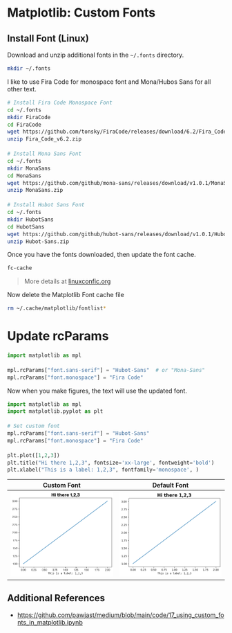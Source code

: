 # Matplotlib: Custom Fonts

## Install Font (Linux)

Download and unzip additional fonts in the `~/.fonts` directory.

```bash
mkdir ~/.fonts
```

I like to use Fira Code for monospace font and Mona/Hubos Sans for all other text.

```bash
# Install Fira Code Monospace Font
cd ~/.fonts
mkdir FiraCode
cd FiraCode
wget https://github.com/tonsky/FiraCode/releases/download/6.2/Fira_Code_v6.2.zip
unzip Fira_Code_v6.2.zip

# Install Mona Sans Font
cd ~/.fonts
mkdir MonaSans
cd MonaSans
wget https://github.com/github/mona-sans/releases/download/v1.0.1/MonaSans.zip
unzip MonaSans.zip

# Install Hubot Sans Font
cd ~/.fonts
mkdir HubotSans
cd HubotSans
wget https://github.com/github/hubot-sans/releases/download/v1.0.1/Hubot-Sans.zip
unzip Hubot-Sans.zip
```

Once you have the fonts downloaded, then update the font cache.

```bash
fc-cache
```

> More details at [linuxconfic.org](https://linuxconfig.org/how-to-install-and-manage-fonts-on-linux)

Now delete the Matplotlib Font cache file

```bash
rm ~/.cache/matplotlib/fontlist*
```

# Update rcParams

```python
import matplotlib as mpl

mpl.rcParams["font.sans-serif"] = "Hubot-Sans"  # or "Mona-Sans"
mpl.rcParams["font.monospace"] = "Fira Code"

```

Now when you make figures, the text will use the updated font.

```python
import matplotlib as mpl
import matplotlib.pyplot as plt

# Set custom font
mpl.rcParams["font.sans-serif"] = "Hubot-Sans"
mpl.rcParams["font.monospace"] = "Fira Code"

plt.plot([1,2,3])
plt.title("Hi there 1,2,3", fontsize='xx-large', fontweight='bold')
plt.xlabel("This is a label: 1,2,3", fontfamily='monospace', )
```

| Custom Font | Default Font|
|--|--|
|![Alt text](assets/custom_fonts.png)|![Alt text](assets/default_fonts.png)|


## Additional References

- <https://github.com/pawjast/medium/blob/main/code/17_using_custom_fonts_in_matplotlib.ipynb>
